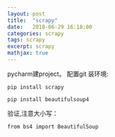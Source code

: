 ```yaml
---
layout: post
title:  "scrapy"
date:   2018-06-29 16:18:00
categories: scrapy
tags: scrapy
excerpt: scrapy
mathjax: true
---
```


pycharm建project。
配置git
装环境:   
```
pip install scrapy
```


```
pip install beautifulsoup4
```   
验证,注意大小写：  
```
from bs4 import BeautifulSoup
```